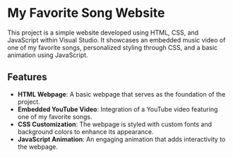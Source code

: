 # My Favorite Song Website

This project is a simple website developed using HTML, CSS, and JavaScript within Visual Studio. It showcases an embedded music video of one of my favorite songs, personalized styling through CSS, and a basic animation using JavaScript.

## Features

- **HTML Webpage**: A basic webpage that serves as the foundation of the project.
- **Embedded YouTube Video**: Integration of a YouTube video featuring one of my favorite songs.
- **CSS Customization**: The webpage is styled with custom fonts and background colors to enhance its appearance.
- **JavaScript Animation**: An engaging animation that adds interactivity to the webpage.
